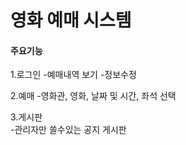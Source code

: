 # 영화 예매 시스템


#### 주요기능
  1.로그인
    -예매내역 보기
    -정보수정
  
  2.예매
    -영화관, 영화, 날짜 및 시간, 좌석 선택
  
  3.게시판  
    -관리자만 쓸수있는 공지 게시판 
  
  
